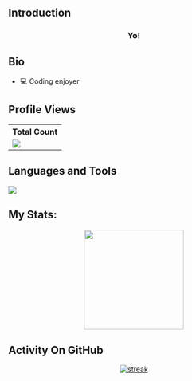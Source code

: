 ## Introduction

<h3 align="center">Yo!</h3>

## Bio

- 💻 Coding enjoyer

## Profile Views


  <table>
    <tr>
      <th>Total Count</th>
    </tr>
    <tr>
      <td>
         <a href="https://github.com/thinkright20"> <img src="https://komarev.com/ghpvc/?username=thinkright20&style=for-the-badge&color=brightgreen"> </a>
      </td>
    </tr>
  </table>

## Languages and Tools

<p align="left"> <a href="https://github.com/uzuhiko"><img src="https://skillicons.dev/icons?i=vscode,visualstudio,github,photoshop,css,html,js,aftereffects,cpp,javascript,js,ubuntu,window"> </a> </p>

## My Stats:
<p align="center">
<img height="200px" src="https://github-readme-stats.vercel.app/api?username=uzuhiko&hide_border=true&show_icons=true&count_private=true&theme=gruvbox&bg_color=151515">
</p>


## Activity On GitHub

<p align="center">
  <a href="https://github.com/uzuhiko">      
<img title="stats" alt="streak" src="https://github-readme-streak-stats.herokuapp.com/?user=uzuhiko&theme=dark&hide_border=true&stroke=f53b3b"/>
</a> 
</p>
